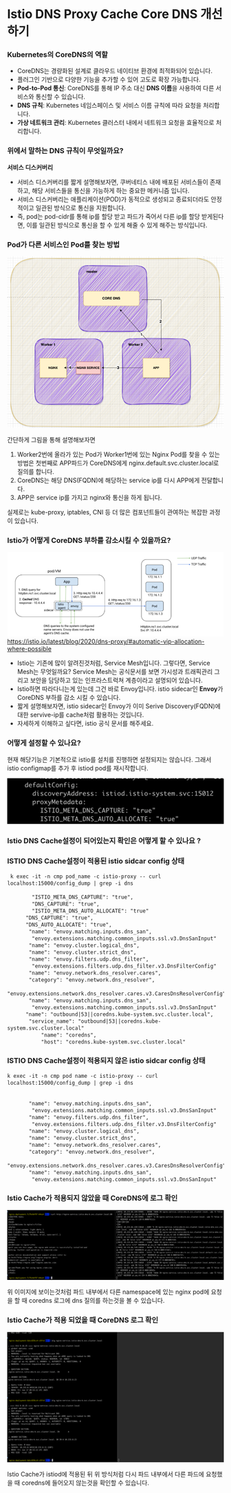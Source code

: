 # Istio DNS Proxy Cache Core DNS 개선하기 



### Kubernetes의 CoreDNS의 역할
- CoreDNS는 경량화된 설계로 클라우드 네이티브 환경에 최적화되어 있습니다.
- 플러그인 기반으로 다양한 기능을 추가할 수 있어 고도로 확장 가능합니다.
- **Pod-to-Pod 통신**: CoreDNS를 통해 IP 주소 대신 **DNS 이름**을 사용하여 다른 서비스와 통신할 수 있습니다.
- **DNS 규칙**: Kubernetes 네임스페이스 및 서비스 이름 규칙에 따라 요청을 처리합니다.
- **가상 네트워크 관리**: Kubernetes 클러스터 내에서 네트워크 요청을 효율적으로 처리합니다.


### 위에서 말하는 DNS 규칙이 무엇일까요?
**서비스 디스커버리**
- 서비스 디스커버리를 짧게 설명해보자면, 쿠버네티스 내에 배포된 서비스들이 존재하고, 해당 서비스들을 통신을 가능하게 하는 중요한 메커니즘 입니다.
- 서비스 디스커버리는 애플리케이션(POD)가 동적으로 생성되고 종료되더라도 안정적이고 일관된 방식으로 통신을 지원합니다. 
- 즉, pod는 pod-cidr를 통해 ip를 할당 받고 파드가 죽어서 다른 ip를 할당 받게된다면, 이를 일관된 방식으로 통신을 할 수 있게 해줄 수 있게 해주는 방식입니다. 


### Pod가 다른 서비스인 Pod를 찾는 방법

![img.png](img.png)


간단하게 그림을 통해 설명해보자면
1. Worker2번에 올라가 있는 Pod가 Worker1번에 있는 Nginx Pod를 찾을 수 있는 방법은 첫번째로 APP파드가 CoreDNS에게 nginx.default.svc.cluster.local로 질의를 합니다.
  2. CoreDNS는 해당 DNS(FQDN)에 해당하는 service ip를 다시 APP에게 전달합니다.
  3. APP은 service ip를 가지고 nginx와 통신을 하게 됩니다. 

실제로는 kube-proxy, iptables, CNI 등 더 많은 컴포넌트들이 관여하는 복잡한 과정이 있습니다. 


### Istio가 어떻게 CoreDNS 부하를 감소시킬 수 있을까요?

![img_1.png](img_1.png)https://istio.io/latest/blog/2020/dns-proxy/#automatic-vip-allocation-where-possible

- Istio는 기존에 많이 알려진것처럼, Service Mesh입니다. 그렇다면, Service Mesh는 무엇일까요? Service Mesh는 공식문서를 보면 가시성과 트래픽관리 그리고 보안을 담당하고 있는 인프라스트럭쳐 계층이라고 설명되어 있습니다. 
- Istio하면 따라다니는게 있는데 그건 바로 Envoy입니다.  istio sidecar인 **Envoy**가 CoreDNS 부하를 감소 시킬 수 있습니다.
- 짧게 설명해보자면, istio sidecar인 Envoy가 이미 Serive Discovery(FQDN)에 대한 servive-ip를 cache처럼 활용하는 것입니다.
- 자세하게 이해하고 싶다면, istio 공식 문서를 해주세요.

### 어떻게 설정할 수 있나요? 
현재 해당기능은 기본적으로 istio를 설치를 진행하면 설정되지는 않습니다. 그래서 istio configmap를 추가 후 istiod pod를 재시작합니다.

![img_2.png](img_2.png)


### Istio DNS Cache설정이 되어있는지 확인은 어떻게 할 수 있나요 ? 

### ISTIO DNS Cache설정이 적용된 istio sidcar config 상태
```shell
 k exec -it -n cmp pod_name -c istio-proxy -- curl localhost:15000/config_dump | grep -i dns
 
        "ISTIO_META_DNS_CAPTURE": "true",
        "DNS_CAPTURE": "true",
        "ISTIO_META_DNS_AUTO_ALLOCATE": "true"
      "DNS_CAPTURE": "true",
      "DNS_AUTO_ALLOCATE": "true",
       "name": "envoy.matching.inputs.dns_san",
        "envoy.extensions.matching.common_inputs.ssl.v3.DnsSanInput"
       "name": "envoy.cluster.logical_dns",
       "name": "envoy.cluster.strict_dns",
       "name": "envoy.filters.udp.dns_filter",
        "envoy.extensions.filters.udp.dns_filter.v3.DnsFilterConfig"
       "name": "envoy.network.dns_resolver.cares",
       "category": "envoy.network.dns_resolver",
        "envoy.extensions.network.dns_resolver.cares.v3.CaresDnsResolverConfig"
       "name": "envoy.matching.inputs.dns_san",
        "envoy.extensions.matching.common_inputs.ssl.v3.DnsSanInput"
      "name": "outbound|53||coredns.kube-system.svc.cluster.local",
       "service_name": "outbound|53||coredns.kube-system.svc.cluster.local"
           "name": "coredns",
           "host": "coredns.kube-system.svc.cluster.local"
```
### ISTIO DNS Cache설정이 적용되지 않은 istio sidcar config 상태

```shell
k exec -it -n cmp pod name -c istio-proxy -- curl localhost:15000/config_dump | grep -i dns


       "name": "envoy.matching.inputs.dns_san",
        "envoy.extensions.matching.common_inputs.ssl.v3.DnsSanInput"
       "name": "envoy.filters.udp.dns_filter",
        "envoy.extensions.filters.udp.dns_filter.v3.DnsFilterConfig"
       "name": "envoy.cluster.logical_dns",
       "name": "envoy.cluster.strict_dns",
       "name": "envoy.network.dns_resolver.cares",
       "category": "envoy.network.dns_resolver",
        "envoy.extensions.network.dns_resolver.cares.v3.CaresDnsResolverConfig"
       "name": "envoy.matching.inputs.dns_san",
        "envoy.extensions.matching.common_inputs.ssl.v3.DnsSanInput"
```


### Istio Cache가 적용되지 않았을 때 CoreDNS에 로그 확인

![img_3.png](img_3.png)

위 이미지에 보이는것처럼 파드 내부에서 다른 namespace에 있는 nginx pod에 요청을 할 때 coredns 로그에 dns 질의를 하는것을 볼 수 있습니다.


### Istio Cache가 적용 되었을 때 CoreDNS 로그 확인

![img_4.png](img_4.png)

Istio Cache가 istiod에 적용된 뒤 위 방식처럼 다시 파드 내부에서 다른 파드에 요청했을 때 coredns에 들어오지 않는것을 확인할 수 있습니다. 


